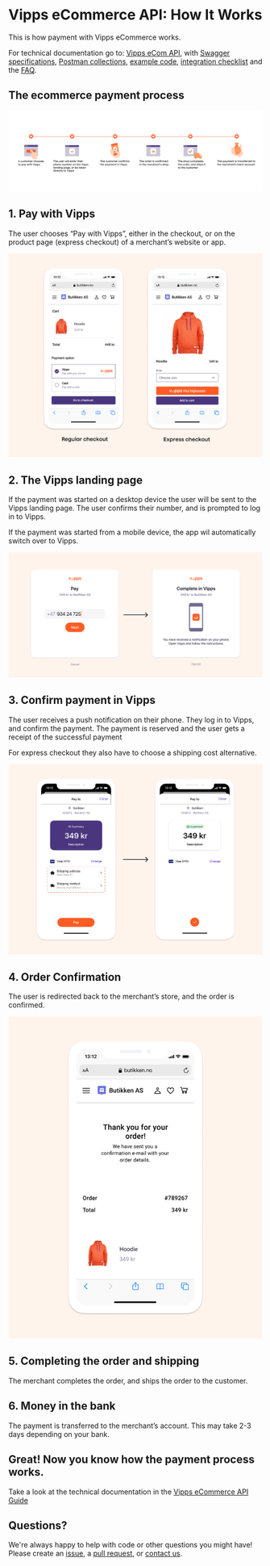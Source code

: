 # Vipps eCommerce API: How It Works

This is how payment with Vipps eCommerce works.

For technical documentation go to:
[Vipps eCom API](https://github.com/vippsas/vipps-ecom-api),
with
[Swagger specifications](https://vippsas.github.io/vipps-ecom-api/),
[Postman collections](tools/),
[example code](https://github.com/vippsas/vipps-developers/tree/master/code-examples/ecom_python_example), 
[integration checklist](vipps-ecom-api-checklist.md)
and the [FAQ](vipps-ecom-api-faq.md).

## The ecommerce payment process

![Ecom process](images/vipps-ecom-process-w.png)


## 1. Pay with Vipps

The user chooses “Pay with Vipps”, either in the checkout, or on the product page (express checkout) of a merchant’s website or app.

![Pay with Vipps](images/vipps-ecom-step1.png)

## 2. The Vipps landing page

If the payment was started on a desktop device the user will be sent to the Vipps landing page.
The user confirms their number, and is prompted to log in to Vipps.

If the payment was started from a mobile device, the app wil automatically switch over to Vipps.

![Vipps landing page](images/vipps-ecom-step2.png)

## 3. Confirm payment in Vipps

The user receives a push notification on their phone. They log in to Vipps, and confirm the payment. The payment is reserved and the user gets a receipt of the successful payment

For express checkout they also have to choose a shipping cost alternative.

![Confirm payment](images/vipps-ecom-step3.png)

## 4. Order Confirmation

The user is redirected back to the merchant’s store, and the order is confirmed.

![Order confirmation](images/vipps-ecom-step4.png)

## 5. Completing the order and shipping

The merchant completes the order, and ships the order to the customer.


## 6. Money in the bank

The payment is transferred to the merchant’s account. This may take 2-3 days depending on your bank.

## Great! Now you know how the payment process works.

Take a look at the technical documentation in the [Vipps eCommerce API Guide](https://github.com/vippsas/vipps-ecom-api/blob/master/vipps-ecom-api.md)


## Questions?

We're always happy to help with code or other questions you might have!
Please create an [issue](https://github.com/vippsas/vipps-ecom-api/issues),
a [pull request](https://github.com/vippsas/vipps-ecom-api/pulls),
or [contact us](https://github.com/vippsas/vipps-developers/blob/master/contact.md).
